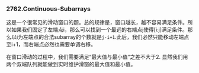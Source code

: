 ### 2762.Continuous-Subarrays

这是一个很常见的滑动窗口的题。总的规律是，窗口越长，越不容易满足条件。所以如果我们固定了左端点i，那么可以找到一个最远的右端点j使得[i:j]满足条件。那么以i为左端点的合法subarray的个数就是`j-i+1`.此后，我们必然只能移动左端点至i+1，而右端点必然也需要单调右移。

在窗口滑动的过程中，我们需要满足“最大值与最小值”之差不大于2. 显然我们用两个双端队列就能做到实时维护滑窗的最大值和最小值。
